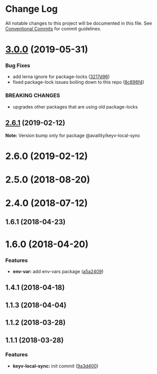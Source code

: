# Change Log

All notable changes to this project will be documented in this file.
See [Conventional Commits](https://conventionalcommits.org) for commit guidelines.

# [3.0.0](https://github.com/availity/sdk-js/compare/@availity/keyv-local-sync@2.6.1...@availity/keyv-local-sync@3.0.0) (2019-05-31)


### Bug Fixes

* add lerna ignore for package-locks ([3217d96](https://github.com/availity/sdk-js/commit/3217d96))
* fixed package-lock issues boiling down to this repo ([8c896f4](https://github.com/availity/sdk-js/commit/8c896f4))


### BREAKING CHANGES

* upgrades other packages that are using old package-locks





## [2.6.1](https://github.com/availity/sdk-js/compare/@availity/keyv-local-sync@2.6.0...@availity/keyv-local-sync@2.6.1) (2019-02-12)

**Note:** Version bump only for package @availity/keyv-local-sync





# 2.6.0 (2019-02-12)



# 2.5.0 (2018-08-20)



# 2.4.0 (2018-07-12)



## 1.6.1 (2018-04-23)



# 1.6.0 (2018-04-20)


### Features

* **env-var:** add env-vars package ([a5a2409](https://github.com/availity/sdk-js/commit/a5a2409))



## 1.4.1 (2018-04-18)



## 1.1.3 (2018-04-04)



## 1.1.2 (2018-03-28)



## 1.1.1 (2018-03-28)


### Features

* **keyv-local-sync:** init commit ([9a3d400](https://github.com/availity/sdk-js/commit/9a3d400))
